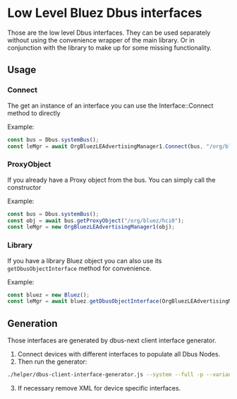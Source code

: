 # Low Level Bluez Dbus interfaces

Those are the low level Dbus interfaces. They can be used separately without using the convenience wrapper of the main library.
Or in conjunction with the library to make up for some missing functionality.

## Usage

### Connect
The get an instance of an interface you can use the Interface::Connect method to directly 

Example:
```ts
const bus = Dbus.systemBus();
const leMgr = await OrgBluezLEAdvertisingManager1.Connect(bus, "/org/bluez/hci0");
```

### ProxyObject
If you already have a Proxy object from the bus. You can simply call the constructor

Example:
```ts
const bus = Dbus.systemBus();
const obj = await bus.getProxyObject("/org/bluez/hci0");
const leMgr = new OrgBluezLEAdvertisingManager1(obj);
```

### Library
If you have a library Bluez object you can also use its `getDbusObjectInterface` method for convenience.

Example:
```ts
const bluez = new Bluez();
const leMgr = await bluez.getDbusObjectInterface(OrgBluezLEAdvertisingManager1, "/org/bluez/hci0");
```


## Generation
Those interfaces are generated by dbus-next client interface generator.

1. Connect devices with different interfaces to populate all Dbus Nodes.
2. Then run the generator:
```bash
./helper/dbus-client-interface-generator.js --system --full -p --variant-any -t typescript-class-auto.ts -o src/dbus/ -r org.bluez /
```
3. If necessary remove XML for device specific interfaces.

